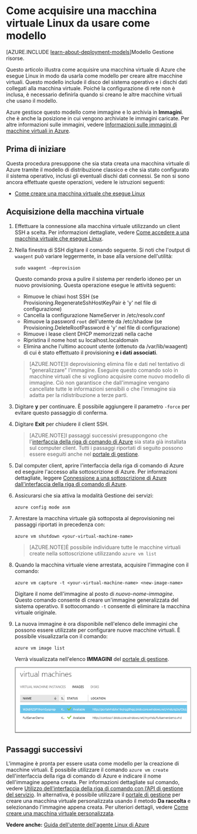 <properties
	pageTitle="Acquisire un'immagine di una macchina virtuale Linux | Microsoft Azure"
	description="Informazioni su come acquisire un'immagine di una macchina virtuale di Azure basata su Linux creata con il modello di distribuzione classica."
	services="virtual-machines"
	documentationCenter=""
	authors="dsk-2015"
	manager="timlt"
	editor="tysonn"
	tags="azure-service-management"/>

<tags
	ms.service="virtual-machines"
	ms.workload="infrastructure-services"
	ms.tgt_pltfrm="vm-linux"
	ms.devlang="na"
	ms.topic="article"
	ms.date="07/16/2015"
	ms.author="dkshir"/>


# Come acquisire una macchina virtuale Linux da usare come modello

[AZURE.INCLUDE [learn-about-deployment-models](../../includes/learn-about-deployment-models-classic-include.md)]Modello Gestione risorse.


Questo articolo illustra come acquisire una macchina virtuale di Azure che esegue Linux in modo da usarla come modello per creare altre macchine virtuali. Questo modello include il disco del sistema operativo e i dischi dati collegati alla macchina virtuale. Poiché la configurazione di rete non è inclusa, è necessario definirla quando si creano le altre macchine virtuali che usano il modello.

Azure gestisce questo modello come immagine e lo archivia in **Immagini**. che è anche la posizione in cui vengono archiviate le immagini caricate. Per altre informazioni sulle immagini, vedere [Informazioni sulle immagini di macchine virtuali in Azure][].

## Prima di iniziare

Questa procedura presuppone che sia stata creata una macchina virtuale di Azure tramite il modello di distribuzione classico e che sia stato configurato il sistema operativo, inclusi gli eventuali dischi dati connessi. Se non si sono ancora effettuate queste operazioni, vedere le istruzioni seguenti:

- [Come creare una macchina virtuale che esegue Linux][]


## Acquisizione della macchina virtuale

1. Effettuare la connessione alla macchina virtuale utilizzando un client SSH a scelta. Per informazioni dettagliate, vedere [Come accedere a una macchina virtuale che esegue Linux][].

2. Nella finestra di SSH digitare il comando seguente. Si noti che l'output di `waagent` può variare leggermente, in base alla versione dell'utilità:

	`sudo waagent -deprovision`

	Questo comando prova a pulire il sistema per renderlo idoneo per un nuovo provisioning. Questa operazione esegue le attività seguenti:

	- Rimuove le chiavi host SSH (se Provisioning.RegenerateSshHostKeyPair è 'y' nel file di configurazione)
	- Cancella la configurazione NameServer in /etc/resolv.conf
	- Rimuove la password `root` dell'utente da /etc/shadow (se Provisioning.DeleteRootPassword è 'y' nel file di configurazione)
	- Rimuove i lease client DHCP memorizzati nella cache
	- Ripristina il nome host su localhost.localdomain
	- Elimina anche l'ultimo account utente (ottenuto da /var/lib/waagent) di cui è stato effettuato il provisioning **e i dati associati**.

	>[AZURE.NOTE]Il deprovisioning elimina file e dati nel tentativo di "generalizzare" l'immagine. Eseguire questo comando solo in macchine virtuali che si vogliono acquisire come nuovo modello di immagine. Ciò non garantisce che dall'immagine vengano cancellate tutte le informazioni sensibili o che l'immagine sia adatta per la ridistribuzione a terze parti.


3. Digitare **y** per continuare. È possibile aggiungere il parametro `-force` per evitare questo passaggio di conferma.

4. Digitare **Exit** per chiudere il client SSH.


	>[AZURE.NOTE]I passaggi successivi presuppongono che l'[interfaccia della riga di comando di Azure](../xplat-cli-install.md) sia stata già installata sul computer client. Tutti i passaggi riportati di seguito possono essere eseguiti anche nel [portale di gestione][].

5. Dal computer client, aprire l'interfaccia della riga di comando di Azure ed eseguire l'accesso alla sottoscrizione di Azure. Per informazioni dettagliate, leggere [Connessione a una sottoscrizione di Azure dall'interfaccia della riga di comando di Azure](../xplat-cli-connect.md).

6. Assicurarsi che sia attiva la modalità Gestione dei servizi:

	`azure config mode asm`

7. Arrestare la macchina virtuale già sottoposta al deprovisioning nei passaggi riportati in precedenza con:

	`azure vm shutdown <your-virtual-machine-name>`

	>[AZURE.NOTE]È possibile individuare tutte le macchine virtuali create nella sottoscrizione utilizzando `azure vm list`

8. Quando la macchina virtuale viene arrestata, acquisire l'immagine con il comando:

	`azure vm capture -t <your-virtual-machine-name> <new-image-name>`

	Digitare il nome dell'immagine al posto di _nuovo-nome-immagine_. Questo comando consente di creare un'immagine generalizzata del sistema operativo. Il sottocomando `-t` consente di eliminare la macchina virtuale originale.

9.	La nuova immagine è ora disponibile nell'elenco delle immagini che possono essere utilizzate per configurare nuove macchine virtuali. È possibile visualizzarla con il comando:

	`azure vm image list`

	Verrà visualizzata nell'elenco **IMMAGINI** del [portale di gestione][].

	![Acquisizione dell'immagine eseguita correttamente](./media/virtual-machines-linux-capture-image/VMCapturedImageAvailable.png)


## Passaggi successivi
L'immagine è pronta per essere usata come modello per la creazione di macchine virtuali. È possibile utilizzare il comando `azure vm create` dell'interfaccia della riga di comando di Azure e indicare il nome dell'immagine appena creata. Per informazioni dettagliate sul comando, vedere [Utilizzo dell'interfaccia della riga di comando con l’API di gestione del servizio](virtual-machines-command-line-tools.md). In alternativa, è possibile utilizzare il [portale di gestione][] per creare una macchina virtuale personalizzata usando il metodo **Da raccolta** e selezionando l'immagine appena creata. Per ulteriori dettagli, vedere [Come creare una macchina virtuale personalizzata][].

**Vedere anche:** [Guida dell'utente dell'agente Linux di Azure](virtual-machines-linux-agent-user-guide.md)

[portale di gestione]: http://manage.windowsazure.com
[Come accedere a una macchina virtuale che esegue Linux]: virtual-machines-linux-how-to-log-on.md
[Informazioni sulle immagini di macchine virtuali in Azure]: http://msdn.microsoft.com/library/azure/dn790290.aspx
[Come creare una macchina virtuale personalizzata]: virtual-machines-create-custom.md
[How to Attach a Data Disk to a Virtual Machine]: storage-windows-attach-disk.md
[Come creare una macchina virtuale che esegue Linux]: virtual-machines-linux-tutorial.md

<!---HONumber=Oct15_HO3-->
